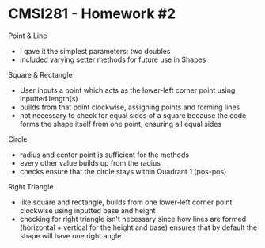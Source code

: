 CMSI281 - Homework #2
=====================
Point & Line
* I gave it the simplest parameters: two doubles
* included varying setter methods for future use in Shapes

Square & Rectangle
* User inputs a point which acts as the lower-left corner point using inputted length(s)
* builds from that point clockwise, assigning points and forming lines
* not necessary to check for equal sides of a square because the code forms the shape itself from one point,
  ensuring all equal sides

Circle
* radius and center point is sufficient for the methods
* every other value builds up from the radius
* checks ensure that the circle stays within Quadrant 1 (pos-pos)

Right Triangle
* like square and rectangle, builds from one lower-left corner point clockwise using inputted base and height
* checking for right triangle isn't necessary since how lines are formed (horizontal + vertical for the height and base)
  ensures that by default the shape will have one right angle
